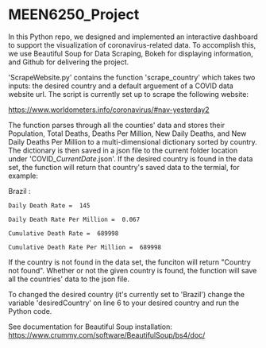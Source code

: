 # MEEN6250_Project
In this Python repo, we designed and implemented an interactive dashboard to support the visualization of coronavirus-related data. To accomplish this, we use Beautiful Soup for Data Scraping, Bokeh for displaying information, and Github for delivering the project.

'ScrapeWebsite.py' contains the function 'scrape_country' which takes two inputs: the desired country and a default arguement of a COVID data website url. The script is currently set up to scrape the following website:

https://www.worldometers.info/coronavirus/#nav-yesterday2

The function parses through all the counties' data and stores their Population, Total Deaths, Deaths Per Million, New Daily Deaths, and New Daily Deaths Per Million to a multi-dimensional dictionary sorted by country. The dictionary is then saved in a json file to the current folder location under 'COVID_*CurrentDate*.json'. If the desired country is found in the data set, the function will return that country's saved data to the termial, for example:

   Brazil :
   
    Daily Death Rate =  145
    
    Daily Death Rate Per Million =  0.067
    
    Cumulative Death Rate =  689998
    
    Cumulative Death Rate Per Million =  689998
    
If the country is not found in the data set, the funciton will return "Country not found". Whether or not the given country is found, the function will save all the countries' data to the json file.

To changed the desired country (it's currently set to 'Brazil') change the variable 'desiredCountry' on line 6 to your desired country and run the Python code.
 
See documentation for Beautiful Soup installation: 
https://www.crummy.com/software/BeautifulSoup/bs4/doc/




